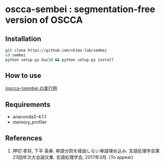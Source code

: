 oscca-sembei : segmentation-free version of OSCCA
===================================================


## Installation
```sh
git clone https://github.com/shimo-lab/sembei
cd sembei
python setup.py build && python setup.py install
```

## How to use

[\(oscca\-\)sembei の実行例](https://gist.github.com/oshikiri/da68f7b9b2aa9c626280176060266e34)


## Requirements

* anaconda3-4.1.1
* memory_profiler


## References

1. 押切 孝将, 下平 英寿. 単語分割を経由しない単語埋め込み. 言語処理学会第23回年次大会論文集. 言語処理学会, 2017年3月. (To appear)
